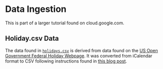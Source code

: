 # Data Ingestion
This is part of a larger tutorial found on cloud.google.com.

## Holiday.csv Data

The data found in [`holidays.csv`](./holidays.csv) is derived from data found on the [US Open Government Federal Holiday Webpage](https://www.opm.gov/about-us/open-government/Data/Apps/Holidays/Index.aspx). It was converted from iCalendar format to CSV following instructions found in [this blog post](https://medium.com/@leah.e.cole/how-to-use-python-to-turn-icalendar-data-into-a-csv-of-dates-93d95926231d).

